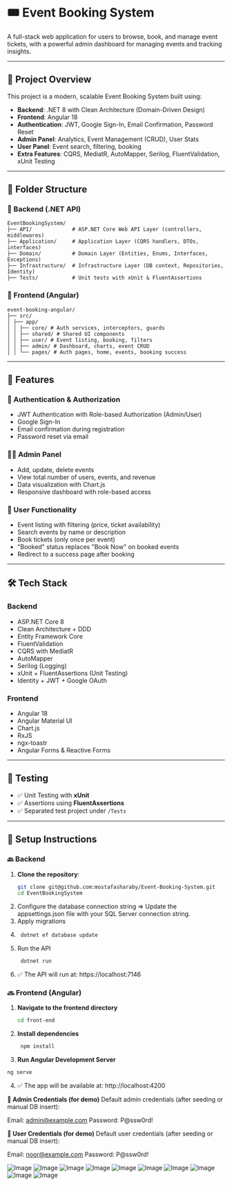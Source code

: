 # 🎟️ Event Booking System

A full-stack web application for users to browse, book, and manage event tickets, with a powerful admin dashboard for managing events and tracking insights.

---

## 📌 Project Overview

This project is a modern, scalable Event Booking System built using:

- **Backend**: .NET 8 with Clean Architecture (Domain-Driven Design)
- **Frontend**: Angular 18
- **Authentication**: JWT, Google Sign-In, Email Confirmation, Password Reset
- **Admin Panel**: Analytics, Event Management (CRUD), User Stats
- **User Panel**: Event search, filtering, booking
- **Extra Features**: CQRS, MediatR, AutoMapper, Serilog, FluentValidation, xUnit Testing

---

## 📁 Folder Structure

### 🔧 Backend (.NET API)

```text
EventBookingSystem/
├── API/             # ASP.NET Core Web API Layer (controllers, middlewares)
├── Application/     # Application Layer (CQRS handlers, DTOs, interfaces)
├── Domain/          # Domain Layer (Entities, Enums, Interfaces, Exceptions)
├── Infrastructure/  # Infrastructure Layer (DB context, Repositories, Identity)
├── Tests/           # Unit tests with xUnit & FluentAssertions
```

### 🎨 Frontend (Angular)
```text
event-booking-angular/
├── src/
│ ├── app/
│ │ ├── core/ # Auth services, interceptors, guards
│ │ ├── shared/ # Shared UI components
│ │ ├── user/ # Event listing, booking, filters
│ │ ├── admin/ # Dashboard, charts, event CRUD
│ │ └── pages/ # Auth pages, home, events, booking success
```

---

## 🚀 Features

### 🔐 Authentication & Authorization

- JWT Authentication with Role-based Authorization (Admin/User)
- Google Sign-In
- Email confirmation during registration
- Password reset via email

### 🧑‍💻 Admin Panel

- Add, update, delete events
- View total number of users, events, and revenue
- Data visualization with Chart.js
- Responsive dashboard with role-based access

### 👥 User Functionality

- Event listing with filtering (price, ticket availability)
- Search events by name or description
- Book tickets (only once per event)
- "Booked" status replaces "Book Now" on booked events
- Redirect to a success page after booking

---

## 🛠️ Tech Stack

### Backend

- ASP.NET Core 8
- Clean Architecture + DDD
- Entity Framework Core
- FluentValidation
- CQRS with MediatR
- AutoMapper
- Serilog (Logging)
- xUnit + FluentAssertions (Unit Testing)
- Identity + JWT + Google OAuth

### Frontend

- Angular 18
- Angular Material UI
- Chart.js
- RxJS
- ngx-toastr
- Angular Forms & Reactive Forms

---

## 🧪 Testing

- ✅ Unit Testing with **xUnit**
- ✅ Assertions using **FluentAssertions**
- ✅ Separated test project under `/Tests`

---

## 🔧 Setup Instructions

### 🔙 Backend

1. **Clone the repository**:
   ```bash
   git clone git@github.com:mostafasharaby/Event-Booking-System.git
   cd EventBookingSystem
2.  Configure the database connection string => Update the appsettings.json file with your SQL Server connection string.
3.  Apply migrations
4.  ```bash
     dotnet ef database update
    ```
5. Run the API
   ```bash
    dotnet run
    ```
6.  ✅ The API will run at: https://localhost:7146

### 🔜 Frontend (Angular)

1. **Navigate to the frontend directory**
    ```bash
    cd front-end
    ```
2. **Install dependencies**
   ```bash
    npm install
    ```
3. **Run Angular Development Server**
  ```bash
  ng serve
  ```
4. ✅ The app will be available at: http://localhost:4200

**🔐 Admin Credentials (for demo)**
   Default admin credentials (after seeding or manual DB insert):
   
   Email: admin@example.com
   Password: P@ssw0rd! 

**🔐 User Credentials (for demo)**
   Default user credentials (after seeding or manual DB insert):

   Email: noor@example.com
   Password: P@ssw0rd! 

![Image](https://github.com/user-attachments/assets/3a542c72-6cf6-4690-a58e-5901ad624137)
![Image](https://github.com/user-attachments/assets/091b66c4-d13e-4c40-98f8-dc8b9808cdeb)
![Image](https://github.com/user-attachments/assets/2a9fa493-377a-45b9-af23-e172219acd7c)
![Image](https://github.com/user-attachments/assets/eb607a98-92ce-47ba-a8ef-68fa695d68ba)
![Image](https://github.com/user-attachments/assets/0e376594-2fa7-43b5-9591-64f27106c642)
![Image](https://github.com/user-attachments/assets/96ba47dc-53d2-4326-a3e5-be2c14210823)
![Image](https://github.com/user-attachments/assets/9ead6136-3710-4a19-b5ca-9b729a58778c)
![Image](https://github.com/user-attachments/assets/39eb6a40-1c64-4617-928f-a8f380615dea)
![Image](https://github.com/user-attachments/assets/23df30be-b8fb-4007-b603-617d574552e3)
![Image](https://github.com/user-attachments/assets/cdc9982a-2fe5-4aba-aafa-febfc55bb375)

